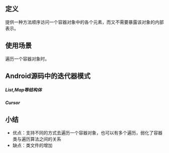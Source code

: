 ## 定义
提供一种方法顺序访问一个容器对象中的各个元素，而又不需要暴露该对象的内部表示。

## 使用场景
遍历一个容器对象时。


## Android源码中的迭代器模式
##### List,Map等结构体

##### Cursor



## 小结
- 优点：支持不同的方式去遍历一个容器对象，也可以有多个遍历，弱化了容器类与遍历算法之间的关系
- 缺点：类文件的增加

